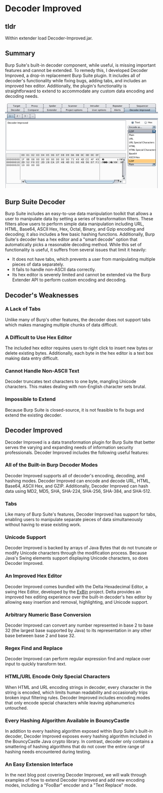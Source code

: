 # Decoder Improved

## tldr

Within extender load Decoder-Improved.jar. 

## Summary

Burp Suite's built-in decoder component, while useful, is missing
important features and cannot be extended. To remedy this, I developed
Decoder Improved, a drop-in replacement Burp Suite plugin. It includes
all of decoder's functionality while fixing bugs, adding tabs,
and includes an improved hex editor. Additionally, the plugin's
functionality is straightforward to extend to accommodate any custom
data encoding and decoding needs.

![Decoder Improved](./di.png)

## Burp Suite Decoder

Burp Suite includes an easy-to-use data manipulation toolkit that allows
a user to manipulate data by setting a series of transformation filters.
These filters allow users to perform simple data manipulation including
URL, HTML, Base64, ASCII Hex, Hex, Octal, Binary, and Gzip encoding and
decoding; it also includes a few basic hashing functions. Additionally,
Burp Suite's decoder has a hex editor and a "smart decode" option
that automatically picks a reasonable decoding method. While this set of
functionality is useful, it suffers from several issues that limit it
heavily:

+ It does not have tabs, which prevents a user from manipulating multiple pieces of data separately. 
+ It fails to handle non-ASCII data correctly. 
+ Its hex editor is severely limited and cannot be extended via the Burp Extender API to perform custom encoding and decoding.

## Decoder's Weaknesses

### A Lack of Tabs

Unlike many of Burp's other features, the decoder does not support tabs
which makes managing multiple chunks of data difficult.

### A Difficult to Use Hex Editor

The included hex editor requires users to right click to insert new
bytes or delete existing bytes. Additionally, each byte in the hex
editor is a text box making data entry difficult.

### Cannot Handle Non-ASCII Text

Decoder truncates text characters to one byte, mangling Unicode
characters. This makes dealing with non-English character sets brutal.

### Impossible to Extend

Because Burp Suite is closed-source, it is not feasible to fix bugs and
extend the existing decoder.

## Decoder Improved

Decoder Improved is a data transformation plugin for Burp Suite that
better serves the varying and expanding needs of information security
professionals. Decoder Improved includes the following useful
features:

### All of the Built-in Burp Decoder Modes

Decoder Improved supports all of decoder's encoding, decoding,
and hashing modes. Decoder Improved can encode and decode URL, HTML,
Base64, ASCII Hex, and GZIP. Additionally, Decoder Improved can hash
data using MD2, MD5, SHA, SHA-224, SHA-256, SHA-384, and SHA-512.

### Tabs

Like many of Burp Suite's features, Decoder Improved has support for
tabs, enabling users to manipulate separate pieces of
data simultaneously without having to erase existing work.

### Unicode Support

Decoder Improved is backed by arrays of Java Bytes that do not truncate or
modify Unicode characters through the modification process. Because
Java's Swing elements support displaying Unicode characters, so does
Decoder Improved.

### An Improved Hex Editor 

Decoder Improved comes bundled with the Delta Hexadecimal Editor, a
swing Hex Editor, developed by the [ExBin](http://www.exbin.org/)
project. Delta provides an improved hex editing experience over the
built-in decoder's hex editor by allowing easy insertion and removal,
highlighting, and Unicode support.

### Arbitrary Numeric Base Conversion

Decoder Improved can convert any number represented in base 2 to base 32
(the largest base supported by Java) to its representation in any other
base between base 2 and base 32.

### Regex Find and Replace

Decoder Improved can perform regular expression find and replace over
input to quickly transform text.

### HTML/URL Encode Only Special Characters

When HTML and URL encoding strings in decoder, every
character in the string is encoded, which limits human readability
and occasionally trips broken input filtering rules.
Decoder Improved includes encoding modes that only encode special
characters while leaving alphanumerics untouched.

### Every Hashing Algorithm Available in BouncyCastle

In addition to every hashing algorithm exposed within Burp Suite's
built-in decoder, Decoder Improved exposes every hashing algorithm
included in the BouncyCastle Java crypto library. In contrast, decoder
only contains a smattering of hashing algorithms that do not
cover the entire range of hashing needs encountered during testing.

### An Easy Extension Interface

In the next blog post covering Decoder Improved, we will walk through
examples of how to extend Decoder Improved and add new encoding modes,
including a "FooBar" encoder and a "Text Replace" mode.
